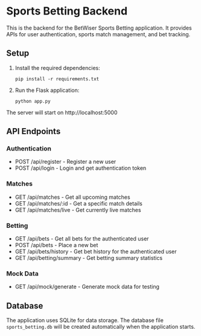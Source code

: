 
# Sports Betting Backend

This is the backend for the BetWiser Sports Betting application. It provides APIs for user authentication, sports match management, and bet tracking.

## Setup

1. Install the required dependencies:
   ```
   pip install -r requirements.txt
   ```

2. Run the Flask application:
   ```
   python app.py
   ```

The server will start on http://localhost:5000

## API Endpoints

### Authentication
- POST /api/register - Register a new user
- POST /api/login - Login and get authentication token

### Matches
- GET /api/matches - Get all upcoming matches
- GET /api/matches/:id - Get a specific match details
- GET /api/matches/live - Get currently live matches

### Betting
- GET /api/bets - Get all bets for the authenticated user
- POST /api/bets - Place a new bet
- GET /api/bets/history - Get bet history for the authenticated user
- GET /api/betting/summary - Get betting summary statistics

### Mock Data
- GET /api/mock/generate - Generate mock data for testing

## Database

The application uses SQLite for data storage. The database file `sports_betting.db` will be created automatically when the application starts.
